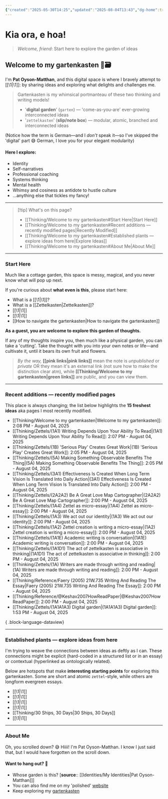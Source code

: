 ```yaml
---
{"created":"2025-05-30T14:25","updated":"2025-08-04T13:43","dg-home":true,"dg-publish":true,"noteIcon":"signpost","aliases":["Gartenkasten"],"dg-path":"Welcome to my gartenkasten.md","permalink":"/welcome-to-my-gartenkasten/","tags":["gardenEntry"],"dgPassFrontmatter":true}
---
```


# Kia ora, e hoa! 
> _Welcome, friend_: Start here to explore the garden of ideas

## Welcome to my gartenkasten 🌱🗃️

I'm **Pat Oyson-Matthan**, and this digital space is where I bravely attempt to [[\1\|\1]]: by sharing ideas and exploring what delights and challenges me.

> Gartenkasten is my whimsical portmanteau of these two thinking and writing models! 
> - '**digital garden**' (`garten`) — 'come-as-you-are' ever-growing interconnected ideas 
> - '`zettelkasten`' (**slip/note box**) — modular, atomic, branched and interconnected ideas 

(Notice how the term is German—and I _don't_ speak it—so I've skipped the 'digital' part 😅 German, I love you for your elegant modularity)

#### Here I explore: 
- Identity
- Self-narratives
- Professional coaching 
- Systems thinking
- Mental health 
- Whimsy and cosiness as antidote to hustle culture 
- ...anything else that tickles my fancy!

--- 

> [!tip] What's on this page? 
> - [[Thinking/Welcome to my gartenkasten#Start Here\|Start Here]]
> - [[Thinking/Welcome to my gartenkasten#Recent additions — recently modified pages\|Recently Modified]]
> - [[Thinking/Welcome to my gartenkasten#Established plants — explore ideas from here\|Explore Ideas]]
> - [[Thinking/Welcome to my gartenkasten#About Me\|About Me]]

---

### Start Here 

Much like a cottage garden, this space is messy, magical, and you never know what will pop up next. 

If you're curious about **what even is this**, please start here: 
- What is a [[\1\|\1]]?
- What is a [[Zettelkasten\|Zettelkasten]]?
- [[\1\|\1]]
- [[\1\|\1]]
- [[How to navigate the gartenkasten\|How to navigate the gartenkasten]]

**As a guest, you are welcome to explore this garden of thoughts.** 

If any of my thoughts inspire you, then much like a physical garden, you can take a 'cutting'. Take the thought with you into your own notes or life—and cultivate it, until it bears its own fruit and flowers. 

> _By the way,_ **[[pink links\|pink links]]** mean the note is _unpublished_ or _private_ OR they mean it's an external link (not sure how to make the distinction clear atm), while **[[Thinking/Welcome to my gartenkasten\|green links]]** are public, and you can view them. 

---
### Recent additions — recently modified pages

This place is always changing; the list below highlights the **15 freshest ideas** aka pages I most recently modified.
- [[Thinking/Welcome to my gartenkasten\|Welcome to my gartenkasten]]: 2:08 PM - August 04, 2025
- [[Thinking/Zettels/(1A1) Writing Depends Upon Your Ability To Read\|(1A1) Writing Depends Upon Your Ability To Read]]: 2:07 PM - August 04, 2025
- [[Thinking/Zettels/(1B) 'Serious Play' Creates Great Work\|(1B) 'Serious Play' Creates Great Work]]: 2:05 PM - August 04, 2025
- [[Thinking/Zettels/(5A) Making Something Observable Benefits The Thing\|(5A) Making Something Observable Benefits The Thing]]: 2:05 PM - August 04, 2025
- [[Thinking/Zettels/(3A1) Effectiveness Is Created When Long Term Vision Is Translated Into Daily Action\|(3A1) Effectiveness Is Created When Long Term Vision Is Translated Into Daily Action]]: 2:00 PM - August 04, 2025
- [[Thinking/Zettels/(2A2A2) Be A Great Love Map Cartographer\|(2A2A2) Be A Great Love Map Cartographer]]: 2:00 PM - August 04, 2025
- [[Thinking/Zettels/(1A4) Zettel as micro-essay\|(1A4) Zettel as micro-essay]]: 2:00 PM - August 04, 2025
- [[Thinking/Zettels/(1A3) We act out our identity\|(1A3) We act out our identity]]: 2:00 PM - August 04, 2025
- [[Thinking/Zettels/(1A2) Zettel creation is writing a micro-essay\|(1A2) Zettel creation is writing a micro-essay]]: 2:00 PM - August 04, 2025
- [[Thinking/Zettels/(1A1E) Academic writing is conversation\|(1A1E) Academic writing is conversation]]: 2:00 PM - August 04, 2025
- [[Thinking/Zettels/(1A1D1) The act of zettelkasten is associative in thinking\|(1A1D1) The act of zettelkasten is associative in thinking]]: 2:00 PM - August 04, 2025
- [[Thinking/Zettels/(1A) Writers are made through writing and reading\|(1A) Writers are made through writing and reading]]: 2:00 PM - August 04, 2025
- [[Thinking/Reference/Faery (2005) 21W.735 Writing And Reading The Essay\|Faery (2005) 21W.735 Writing And Reading The Essay]]: 2:00 PM - August 04, 2025
- [[Thinking/Reference/@Keshav2007HowReadPaper\|@Keshav2007HowReadPaper]]: 2:00 PM - August 04, 2025
- [[Thinking/Zettels/(1A1A1A3) Digital garden\|(1A1A1A3) Digital garden]]: 1:53 PM - August 04, 2025

{ .block-language-dataview}

--- 

### Established plants — explore ideas from here

I'm trying to weave the connections between ideas as deftly as I can. These connections might be explicit (hard-coded in a structured list or in an essay) or contextual (hyperlinked as ontologically related). 

Below are hotspots that make **interesting starting points** for exploring this gartenkasten. Some are short and atomic `zettel`-style, while others are longform evergreen essays. 

- [[\1\|\1]]
- [[\1\|\1]]
- [[\1\|\1]]
- [[\1\|\1]]
- [[Thinking/30 Ships, 30 Days\|30 Ships, 30 Days]]
- [[\1\|\1]]

---

### About Me

Oh, you scrolled down? 😅 Hiiii! I'm Pat Oyson-Matthan. I know I just said that, but I would have forgotten on the scroll down. 

#### Want to hang out? 🌿 

- Whose garden is this? [**source**:: [[Identities/My Identities\|Pat Oyson-Matthan]]] 
- You can also find me on my 'polished' [website](https://patsitive.co.nz)
- Keep exploring my [gartenkasten](https://patsitive.co.nz/)

